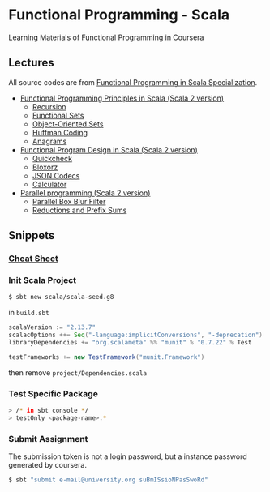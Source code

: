# Functional Programming - Scala

Learning Materials of Functional Programming in Coursera

## Lectures

All source codes are from 
[Functional Programming in Scala Specialization](https://www.coursera.org/specializations/scala).

  * [Functional Programming Principles in Scala (Scala 2 version)](https://www.coursera.org/learn/scala2-functional-programming)
    * [Recursion](./recfun)
    * [Functional Sets](./funsets)
    * [Object-Oriented Sets](./objsets)
    * [Huffman Coding](./patmat)
    * [Anagrams](./forcomp)
  * [Functional Program Design in Scala (Scala 2 version)](https://www.coursera.org/learn/scala2-functional-program-design)
    * [Quickcheck](./quickcheck)
    * [Bloxorz](./streams)
    * [JSON Codecs](./codecs)
    * [Calculator](./calculator)
  * [Parallel programming (Scala 2 version)](https://www.coursera.org/learn/scala2-parallel-programming)
    * [Parallel Box Blur Filter](./scalashop)
    * [Reductions and Prefix Sums](./reductions)

## Snippets

### [Cheat Sheet](./CheatSheet.md)

### Init Scala Project

```sh
$ sbt new scala/scala-seed.g8
```

in `build.sbt`

```sbt
scalaVersion := "2.13.7"
scalacOptions ++= Seq("-language:implicitConversions", "-deprecation")
libraryDependencies += "org.scalameta" %% "munit" % "0.7.22" % Test

testFrameworks += new TestFramework("munit.Framework")
```

then remove `project/Dependencies.scala`

### Test Specific Package

```sh
> /* in sbt console */
> testOnly <package-name>.*
```

### Submit Assignment

The submission token is not a login password, but a instance password
generated by coursera.

```sh
$ sbt "submit e-mail@university.org suBmISsioNPasSwoRd"
```
